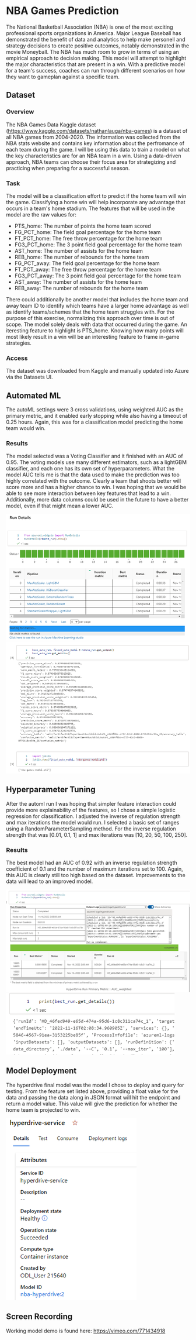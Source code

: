 # NBA Games Prediction

The National Basketball Association (NBA) is one of the most exciting professional sports organizations in America.  Major League Baseball has demonstrated the benefit of data and analytics to help make personell and strategy decisions to create positive outcomes, notably demonstrated in the movie Moneyball.  The NBA has much room to grow in terms of using an empirical approach to decision making.  This model will attempt to highlight the major characteristics that are present in a win.  With a predictive model for a team's success, coaches can run through different scenarios on how they want to gameplan against a specific team.

## Dataset

### Overview
The NBA Games Data Kaggle dataset (https://www.kaggle.com/datasets/nathanlauga/nba-games) is a dataset of all NBA games from 2004-2020.  The information was collected from the NBA stats website and contains key information about the perfromance of each team during the game.  I will be using this data to train a model on what the key characteristics are for an NBA team in a win.  Using a data-driven approach, NBA teams can choose their focus area for strategizing and practicing when preparing for a successful season.

### Task
The model will be a classification effort to predict if the home team will win the game.  Classifying a home win will help incorporate any advantage that occurs in a team's home stadium.  The features that will be used in the model are the raw values for:
- PTS_home: The number of points the home team scored
- FG_PCT_home: The field goal percentage for the home team
- FT_PCT_home: The free throw percentage for the home team
- FG3_PCT_home: The 3 point field goal percentage for the home team
- AST_home: The number of assists for the home team
- REB_home: The number of rebounds for the home team
- FG_PCT_away: The field goal percentage for the home team 
- FT_PCT_away: The free throw percentage for the home team
- FG3_PCT_away: The 3 point field goal percentage for the home team
- AST_away: The number of assists for the home team
- REB_away: The number of rebounds for the home team

There could additionally be another model that includes the home team and away team ID to identify which teams have a larger home advantage as well as identify teams/schemes that the home team struggles with.  For the purpose of this exercise, normalizing this approach over time is out of scope.  The model solely deals with data that occurred during the game.  An iteresting feature to highlight is PTS_home.  Knowing how many points will most likely result in a win will be an interesting feature to frame in-game strategies.

### Access
The dataset was downloaded from Kaggle and manually updated into Azure via the Datasets UI.

## Automated ML
The autoML settings were 3 cross validations, using weighted AUC as the primary metric, and it enabled early stopping while also having a timeout of 0.25 hours.  Again, this was for a classification model predicting the home team would win.

### Results
The model selected was a Voting Classifier and it finished with an AUC of 0.95.  The voting models use many different estimators, such as a lightGBM classifier, and each one has its own set of hyperparameters.  What the model AUC tells me is that the data used to make the prediction was too highly correlated with the outcome.  Clearly a team that shoots better will score more and has a higher chance to win.  I was hoping that we would be able to see more interaction between key features that lead to a win.  Additionally, more data columns could be used in the future to have a better model, even if that might mean a lower AUC.

![automl_rundetails](images/automl_rundetails.PNG)
![automl_best_run](images/automl_best_run.PNG)

## Hyperparameter Tuning
After the automl run I was hoping that simpler feature interaction could provide more explainability of the features, so I chose a simple logistic regression for classification.  I adjusted the inverse of regulation strength and max iterations the model would run.  I selected a basic set of ranges using a RandomParameterSampling method. For the inverse regulation strength that was [0.01, 0.1, 1] and max iterations was [10, 20, 50, 100, 250].


### Results
The best model had an AUC of 0.92 with an inverse regulation strength coefficient of 0.1 and the number of maximum iterations set to 100.  Again, this AUC is clearly still too high based on the dataset.  Improvements to the data will lead to an improved model.

![hyperdrive_rundetails](images/hyperdrive_rundetails.PNG)
![hyperdrive_model_params](images/hyperdrive_model_params.PNG)

## Model Deployment
The hyperdrive final model was the model I chose to deploy and query for testing.  From the feature set listed above, providing a float value for the data and passing the data along in JSON format will hit the endpoint and return a model value.  This value will give the prediction for whether the home team is projected to win.

![hyperdrive_endpoint](images/hyperdrive_endpoint.PNG)

## Screen Recording
Working model demo is found here:
https://vimeo.com/771434918
